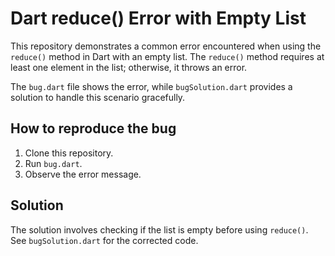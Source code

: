 # Dart reduce() Error with Empty List

This repository demonstrates a common error encountered when using the `reduce()` method in Dart with an empty list. The `reduce()` method requires at least one element in the list; otherwise, it throws an error.

The `bug.dart` file shows the error, while `bugSolution.dart` provides a solution to handle this scenario gracefully.

## How to reproduce the bug
1. Clone this repository.
2. Run `bug.dart`.
3. Observe the error message.

## Solution
The solution involves checking if the list is empty before using `reduce()`.  See `bugSolution.dart` for the corrected code.